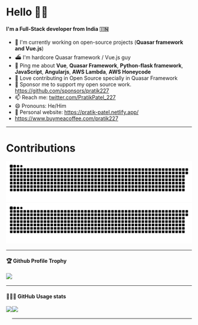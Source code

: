 # Hello 🙏🏽

#### I'm a Full-Stack developer from India 🇮🇳

- 🏢 I'm currently working on open-source projects (**Quasar framework and Vue.js**)
- ⛴ I'm hardcore Quasar framework / Vue.js guy
- 💬 Ping me about **Vue**, **Quasar Framework**, **Python-flask framework**, **JavaScript**, **Angularjs**, **AWS Lambda**, **AWS Honeycode**
- 🌴 Love contributing in Open Source specially in Quasar Framework
- 💖 Sponsor me to support my open source work. https://github.com/sponsors/pratik227
- 📫 Reach me: [twitter.com/PratikPatel_227](https://twitter.com/PratikPatel_227)
- 😄 Pronouns: He/Him
- 🔗 Personal website: https://pratik-patel.netlify.app/
- https://www.buymeacoffee.com/pratik227

---

# Contributions

![GitHub Snake Light](dist/Contribution.svg?raw=true#gh-light-mode-only)
![GitHub Snake dark](dist/Contribution.svg?raw=true#gh-dark-mode-only)

---

<div>
  <h4>🏆 Github Profile Trophy</h4>
  <a href="https://github.com/ryo-ma/github-profile-trophy">
    <img src="https://github-profile-trophy.vercel.app/?username=pratik227&column=7"/>
  </a>
</div>

---

<div>
  <h4>👨🏻‍💻 GitHub Usage stats</h4>
  <img height="170" align="left" src="https://github-readme-stats.vercel.app/api?username=pratik227&count_private=true&include_all_commits=true" />
  <img src="https://github-readme-stats.vercel.app/api/top-langs/?username=pratik227&layout=compact" />
</div>

---
